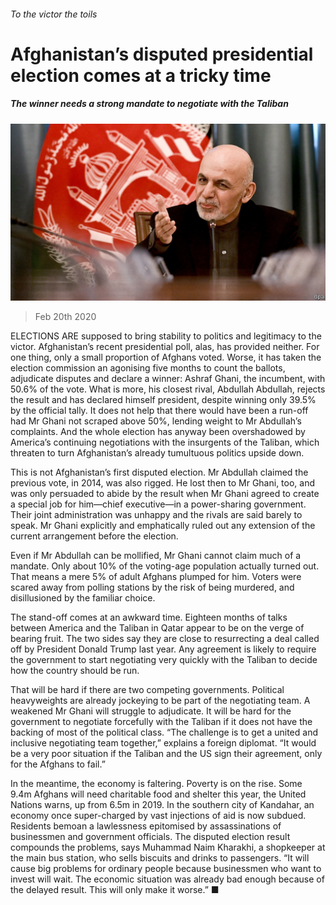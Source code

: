 ###### To the victor the toils

# Afghanistan’s disputed presidential election comes at a tricky time 

##### The winner needs a strong mandate to negotiate with the Taliban 

![image](images/20200222_ASP502.jpg) 

> Feb 20th 2020 

ELECTIONS ARE supposed to bring stability to politics and legitimacy to the victor. Afghanistan’s recent presidential poll, alas, has provided neither. For one thing, only a small proportion of Afghans voted. Worse, it has taken the election commission an agonising five months to count the ballots, adjudicate disputes and declare a winner: Ashraf Ghani, the incumbent, with 50.6% of the vote. What is more, his closest rival, Abdullah Abdullah, rejects the result and has declared himself president, despite winning only 39.5% by the official tally. It does not help that there would have been a run-off had Mr Ghani not scraped above 50%, lending weight to Mr Abdullah’s complaints. And the whole election has anyway been overshadowed by America’s continuing negotiations with the insurgents of the Taliban, which threaten to turn Afghanistan’s already tumultuous politics upside down.

This is not Afghanistan’s first disputed election. Mr Abdullah claimed the previous vote, in 2014, was also rigged. He lost then to Mr Ghani, too, and was only persuaded to abide by the result when Mr Ghani agreed to create a special job for him—chief executive—in a power-sharing government. Their joint administration was unhappy and the rivals are said barely to speak. Mr Ghani explicitly and emphatically ruled out any extension of the current arrangement before the election.


Even if Mr Abdullah can be mollified, Mr Ghani cannot claim much of a mandate. Only about 10% of the voting-age population actually turned out. That means a mere 5% of adult Afghans plumped for him. Voters were scared away from polling stations by the risk of being murdered, and disillusioned by the familiar choice.

The stand-off comes at an awkward time. Eighteen months of talks between America and the Taliban in Qatar appear to be on the verge of bearing fruit. The two sides say they are close to resurrecting a deal called off by President Donald Trump last year. Any agreement is likely to require the government to start negotiating very quickly with the Taliban to decide how the country should be run.

That will be hard if there are two competing governments. Political heavyweights are already jockeying to be part of the negotiating team. A weakened Mr Ghani will struggle to adjudicate. It will be hard for the government to negotiate forcefully with the Taliban if it does not have the backing of most of the political class. “The challenge is to get a united and inclusive negotiating team together,” explains a foreign diplomat. “It would be a very poor situation if the Taliban and the US sign their agreement, only for the Afghans to fail.”

In the meantime, the economy is faltering. Poverty is on the rise. Some 9.4m Afghans will need charitable food and shelter this year, the United Nations warns, up from 6.5m in 2019. In the southern city of Kandahar, an economy once super-charged by vast injections of aid is now subdued. Residents bemoan a lawlessness epitomised by assassinations of businessmen and government officials. The disputed election result compounds the problems, says Muhammad Naim Kharakhi, a shopkeeper at the main bus station, who sells biscuits and drinks to passengers. “It will cause big problems for ordinary people because businessmen who want to invest will wait. The economic situation was already bad enough because of the delayed result. This will only make it worse.” ■

